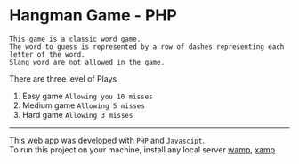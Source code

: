 # Hangman Game - PHP
```
This game is a classic word game.
The word to guess is represented by a row of dashes representing each letter of the word. 
Slang word are not allowed in the game.
```
There are three level of Plays

1. Easy game  ```Allowing you 10 misses```
1. Medium game ```Allowing 5 misses```
1. Hard game ```Allowing 3 misses```
___

This web app was developed with ```PHP``` and ```Javascipt```. <br /> 
To run this project on your machine, install any local server [wamp](https://www.wampserver.com/), [xamp](https://sourceforge.net/projects/xampp/)
